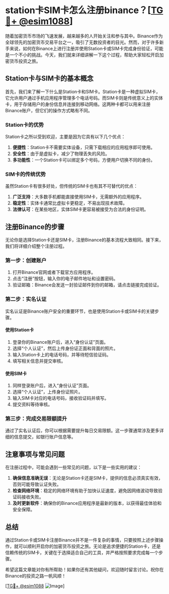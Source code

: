 # station卡SIM卡怎么注册binance？[[TG💪+ @esim1088](https://t.me/s/esim1088)]

随着加密货币市场的飞速发展，越来越多的人开始关注和参与其中。Binance作为全球领先的加密货币交易平台之一，吸引了无数投资者的目光。然而，对于许多新手来说，如何在Binance上进行注册并使用Station卡或SIM卡完成身份验证，可能是一个不小的挑战。今天，我们就来详细讲解一下这个过程，帮助大家轻松开启加密货币投资之旅。

## Station卡与SIM卡的基本概念

首先，我们来了解一下什么是Station卡和SIM卡。Station卡是一种虚拟SIM卡，它允许用户通过手机应用程序管理多个电话号码。而SIM卡则是传统意义上的实体卡，用于存储用户的身份信息并连接到移动网络。这两种卡都可以用来注册Binance账户，但它们的操作方式略有不同。

### Station卡的优势

Station卡之所以受到欢迎，主要是因为它具有以下几个优点：

1. **便捷性**：Station卡不需要实体设备，只需下载相应的应用程序即可使用。
2. **安全性**：由于是虚拟卡，减少了物理丢失的风险。
3. **多功能性**：一个Station卡可以绑定多个号码，方便用户切换不同的身份。

### SIM卡的传统优势

虽然Station卡有很多好处，但传统的SIM卡也有其不可替代的优点：

1. **广泛支持**：大多数手机都能直接使用SIM卡，无需额外的应用程序。
2. **稳定性**：实体卡通常比虚拟卡更稳定，不易出现技术故障。
3. **法律认可**：在某些地区，实体SIM卡更容易被接受为合法的身份证明。

## 注册Binance的步骤

无论你是选择Station卡还是SIM卡，注册Binance的基本流程大致相同。接下来，我们将详细介绍整个注册过程。

### 第一步：创建账户

1. 打开Binance官网或者下载官方应用程序。
2. 点击“注册”按钮，输入你的电子邮件地址和设置密码。
3. 验证邮箱：Binance会发送一封验证邮件到你的邮箱，请点击链接完成验证。

### 第二步：实名认证

实名认证是Binance账户安全的重要环节，也是使用Station卡或SIM卡的关键步骤。

#### 使用Station卡

1. 登录你的Binance账户后，进入“身份认证”页面。
2. 选择“个人认证”，然后上传身份证正面和背面的照片。
3. 输入Station卡上的电话号码，并等待短信验证码。
4. 填写相关信息并提交审核。

#### 使用SIM卡

1. 同样登录账户后，进入“身份认证”页面。
2. 选择“个人认证”，上传身份证照片。
3. 输入SIM卡对应的电话号码，接收验证码并填写。
4. 提交资料等待审核。

### 第三步：完成交易限额提升

通过了实名认证后，你可以根据需要提升每日交易限额。这一步骤通常涉及更多详细的信息提交，如银行账户信息等。

## 注意事项与常见问题

在注册过程中，可能会遇到一些常见的问题，以下是一些实用的建议：

1. **确保信息准确无误**：无论是Station卡还是SIM卡，提供的信息必须真实有效，否则可能导致认证失败。
2. **检查网络环境**：稳定的网络环境有助于加快认证速度，避免因网络波动导致验证码接收失败。
3. **及时更新软件**：确保你的Binance应用程序是最新的版本，以获得最佳体验和安全保障。

## 总结

通过Station卡或SIM卡注册Binance并不是一件复杂的事情，只要按照上述步骤操作，就可以顺利开启你的加密货币投资之旅。无论是追求便捷的Station卡，还是信赖传统的SIM卡，关键在于选择适合自己的工具，并严格按照要求完成每一个步骤。

希望这篇文章能对你有所帮助！如果你还有其他疑问，欢迎随时留言讨论。祝你在Binance的投资之路一帆风顺！

[[TG💪+ @esim1088](https://t.me/s/esim1088) ![Image](https://i.postimg.cc/4NQfJmqS/Snipaste-2025-05-13-00-14-12.png)]